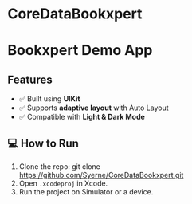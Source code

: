 # CoreDataBookxpert

# Bookxpert Demo App

## Features

- ✅ Built using **UIKit**
- ✅ Supports **adaptive layout** with Auto Layout
- ✅ Compatible with **Light & Dark Mode**

## 💻 How to Run

1. Clone the repo: git clone https://github.com/Syerne/CoreDataBookxpert.git
2. Open `.xcodeproj` in Xcode.
3. Run the project on Simulator or a device.

